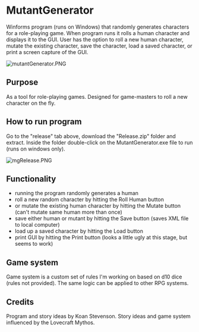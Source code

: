 # MutantGenerator

Winforms program (runs on Windows) that randomly generates characters for a role-playing game. When program runs it rolls a human character and displays it to the GUI. User has the option to roll a new human character, mutate the existing character, save the character, load a saved character, or print a screen capture of the GUI.

![mutantGenerator.PNG](https://gamblepants.github.io/img/mutantGenerator.PNG)

## Purpose

As a tool for role-playing games. Designed for game-masters to roll a new character on the fly.

## How to run program

Go to the "release" tab above, download the "Release.zip" folder and extract. Inside the folder double-click on the MutantGenerator.exe file to run (runs on windows only).

![mgRelease.PNG](https://gamblepants.github.io/img/mgRelease.PNG)

## Functionality

- running the program randomly generates a human
- roll a new random character by hitting the Roll Human button
- or mutate the existing human character by hitting the Mutate button (can't mutate same human more than once)
- save either human or mutant by hitting the Save button (saves XML file to local computer)
- load up a saved character by hitting the Load button
- print GUI by hitting the Print button (looks a little ugly at this stage, but seems to work)

## Game system

Game system is a custom set of rules I'm working on based on d10 dice (rules not provided). The same logic can be applied to other RPG systems. 

## Credits

Program and story ideas by Koan Stevenson. Story ideas and game system influenced by the Lovecraft Mythos.
